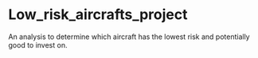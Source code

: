 # Low_risk_aircrafts_project
An analysis to determine which aircraft has the lowest risk and potentially good to invest on.
